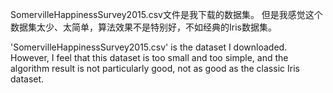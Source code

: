 SomervilleHappinessSurvey2015.csv文件是我下载的数据集。
但是我感觉这个数据集太少、太简单，算法效果不是特别好，不如经典的Iris数据集。  

'SomervilleHappinessSurvey2015.csv' is the dataset I downloaded.
However, I feel that this dataset is too small and too simple, and the algorithm result is not particularly good, not as good as the classic Iris dataset.  

